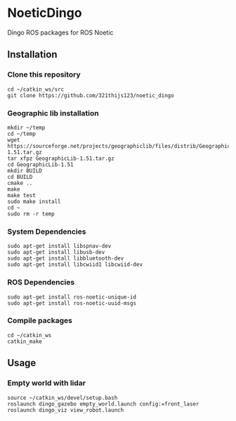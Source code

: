 # NoeticDingo
Dingo ROS packages for ROS Noetic

## Installation
### Clone this repository
```
cd ~/catkin_ws/src
git clone https://github.com/321thijs123/noetic_dingo
```

### Geographic lib installation
```
mkdir ~/temp
cd ~/temp
wget https://sourceforge.net/projects/geographiclib/files/distrib/GeographicLib-1.51.tar.gz
tar xfpz GeographicLib-1.51.tar.gz
cd GeographicLib-1.51
mkdir BUILD
cd BUILD
cmake ..
make
make test
sudo make install
cd ~
sudo rm -r temp
```

### System Dependencies
```
sudo apt-get install libspnav-dev
sudo apt-get install libusb-dev
sudo apt-get install libbluetooth-dev
sudo apt-get install libcwiid1 libcwiid-dev
```

### ROS Dependencies
```
sudo apt-get install ros-noetic-unique-id
sudo apt-get install ros-noetic-uuid-msgs
```

### Compile packages
```
cd ~/catkin_ws
catkin_make
```

## Usage
### Empty world with lidar
```
source ~/catkin_ws/devel/setup.bash
roslaunch dingo_gazebo empty_world.launch config:=front_laser
roslaunch dingo_viz view_robot.launch
```
